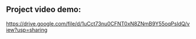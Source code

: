 ## Project video demo:

https://drive.google.com/file/d/1uCct73nu0CFNT0xN8ZNmB9Y55oqPsldQ/view?usp=sharing
